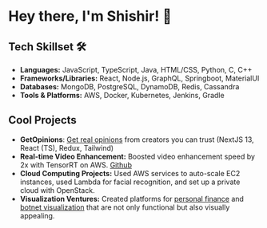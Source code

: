 # Hey there, I'm Shishir! 👋

## Tech Skillset 🛠️

- **Languages:** JavaScript, TypeScript, Java, HTML/CSS, Python, C, C++ 
- **Frameworks/Libraries:** React, Node.js, GraphQL, Springboot, MaterialUI
- **Databases:** MongoDB, PostgreSQL, DynamoDB, Redis, Cassandra
- **Tools & Platforms:** AWS, Docker, Kubernetes, Jenkins, Gradle

## Cool Projects
- **GetOpinions**: [Get real opinions](https://getopinions.vercel.app/) from creators you can trust (NextJS 13, React (TS), Redux, Tailwind)
- **Real-time Video Enhancement:** Boosted video enhancement speed by 2x with TensorRT on AWS. [Github](https://github.com/nairvishnumail/Sharp-ai-ly/blob/main/README.md)
- **Cloud Computing Projects:** Used AWS services to auto-scale EC2 instances, used Lambda for facial recognition, and set up a private cloud with OpenStack. 
- **Visualization Ventures:** Created platforms for [personal finance](https://financepersonal.netlify.app/) and [botnet visualization](https://botnet.netlify.app/) that are not only functional but also visually appealing.
